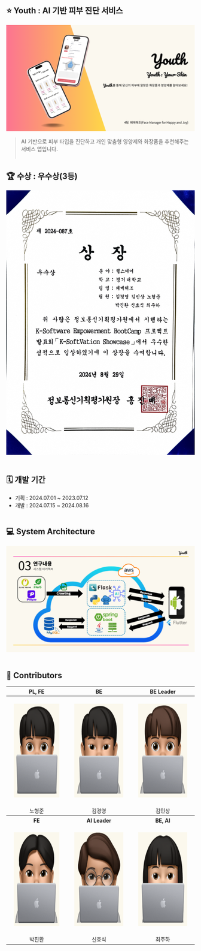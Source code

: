 ## ⭐ Youth : AI 기반 피부 진단 서비스

![메인페이지](/profile/images/main.png)
> AI 기반으로 피부 타입을 진단하고 개인 맞춤형 영양제와 화장품을 추천해주는 서비스 앱입니다.
</br></br>

## 🏆 수상 : 우수상(3등)
![수상](/profile/images/award.jpg)
</br></br>

## 🗓️ 개발 기간

* 기획 : 2024.07.01 ~ 2023.07.12
* 개발 : 2024.07.15 ~ 2024.08.16
</br></br>

## 💻 System Architecture

![시스템 아키텍처](/profile/images/system-architecture.png)
</br></br>

## 👀 Contributors 

<div align='center'>
<table>
<thead>
<tr>
<th align="center">PL, FE</th>
<th align="center">BE</th>
<th align="center">BE Leader</th>
</tr>
</thead>
<tbody>
<tr>
<td align="center" style="padding: 20px;">
  <a href="https://github.com/v2n03" target="_blank" rel="noopener noreferrer nofollow">
    <img src="/profile/images/avatars/노형준.png" alt="노형준" width="200" height="250" style="max-width: 100%;">
  </a>
</td>
<td align="center" style="padding: 20px;">
  <a href="https://github.com/Gyoung-0" target="_blank" rel="noopener noreferrer nofollow">
    <img src="/profile/images/avatars/김경영.png" alt="김경영" width="200" height="250" style="max-width: 100%;">
  </a>
</td>
<td align="center" style="padding: 20px;">
  <a href="https://github.com/MinSang22Kim" target="_blank" rel="noopener noreferrer nofollow">
    <img src="/profile/images/avatars/김민상.png" alt="김민상" width="200" height="250" style="max-width: 100%;">
  </a>
</td>
</tr>
<tr>
<td align="center">노형준</td>
<td align="center">김경영</td>
<td align="center">김민상</td>
</tr>
<tr>
<th align="center">FE</th>
<th align="center">AI Leader</th>
<th align="center">BE, AI</th>

</tr>
<tr>
<td align="center" style="padding: 20px;">
  <a href="https://github.com/znan2" target="_blank" rel="noopener noreferrer nofollow">
    <img src="/profile/images/avatars/박진환.png" alt="박진환" width="200" height="250" style="max-width: 100%;">
  </a>
</td>
<td align="center" style="padding: 20px;">
  <a href="https://github.com/Shinoyh" target="_blank" rel="noopener noreferrer nofollow">
    <img src="/profile/images/avatars/신효식.png" alt="신효식" width="200" height="250" style="max-width: 100%;">
  </a>
</td>
<td align="center" style="padding: 20px;">
  <a href="https://github.com/zzuharchive" target="_blank" rel="noopener noreferrer nofollow">
    <img src="/profile/images/avatars/최주하.png" alt="최주하" width="200" height="250" style="max-width: 100%;">
  </a>
</td>
</tr>
<tr>
<td align="center">박진환</td>
<td align="center">신효식</td>
<td align="center">최주하</td>
</tr>
</tbody>
</table>
